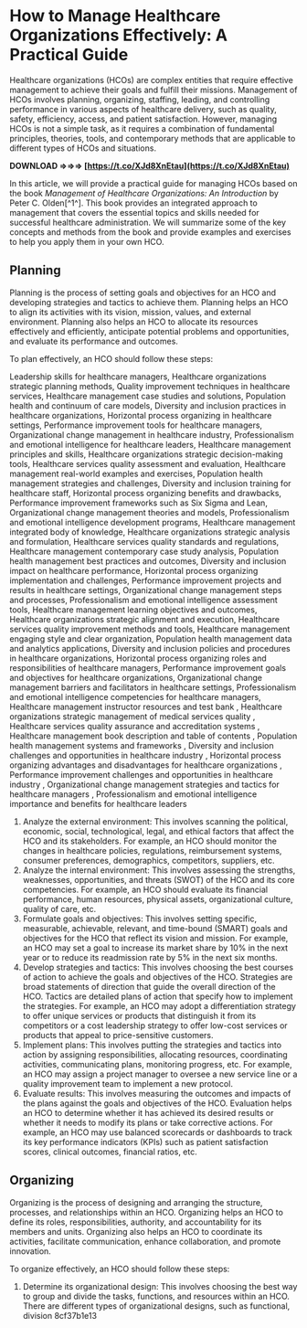 
 
# How to Manage Healthcare Organizations Effectively: A Practical Guide
  
Healthcare organizations (HCOs) are complex entities that require effective management to achieve their goals and fulfill their missions. Management of HCOs involves planning, organizing, staffing, leading, and controlling performance in various aspects of healthcare delivery, such as quality, safety, efficiency, access, and patient satisfaction. However, managing HCOs is not a simple task, as it requires a combination of fundamental principles, theories, tools, and contemporary methods that are applicable to different types of HCOs and situations.
 
**DOWNLOAD ⇒⇒⇒ [https://t.co/XJd8XnEtau](https://t.co/XJd8XnEtau)**


  
In this article, we will provide a practical guide for managing HCOs based on the book *Management of Healthcare Organizations: An Introduction* by Peter C. Olden[^1^]. This book provides an integrated approach to management that covers the essential topics and skills needed for successful healthcare administration. We will summarize some of the key concepts and methods from the book and provide examples and exercises to help you apply them in your own HCO.
  
## Planning
  
Planning is the process of setting goals and objectives for an HCO and developing strategies and tactics to achieve them. Planning helps an HCO to align its activities with its vision, mission, values, and external environment. Planning also helps an HCO to allocate its resources effectively and efficiently, anticipate potential problems and opportunities, and evaluate its performance and outcomes.
  
To plan effectively, an HCO should follow these steps:
 
Leadership skills for healthcare managers,  Healthcare organizations strategic planning methods,  Quality improvement techniques in healthcare services,  Healthcare management case studies and solutions,  Population health and continuum of care models,  Diversity and inclusion practices in healthcare organizations,  Horizontal process organizing in healthcare settings,  Performance improvement tools for healthcare managers,  Organizational change management in healthcare industry,  Professionalism and emotional intelligence for healthcare leaders,  Healthcare management principles and skills,  Healthcare organizations strategic decision-making tools,  Healthcare services quality assessment and evaluation,  Healthcare management real-world examples and exercises,  Population health management strategies and challenges,  Diversity and inclusion training for healthcare staff,  Horizontal process organizing benefits and drawbacks,  Performance improvement frameworks such as Six Sigma and Lean,  Organizational change management theories and models,  Professionalism and emotional intelligence development programs,  Healthcare management integrated body of knowledge,  Healthcare organizations strategic analysis and formulation,  Healthcare services quality standards and regulations,  Healthcare management contemporary case study analysis,  Population health management best practices and outcomes,  Diversity and inclusion impact on healthcare performance,  Horizontal process organizing implementation and challenges,  Performance improvement projects and results in healthcare settings,  Organizational change management steps and processes,  Professionalism and emotional intelligence assessment tools,  Healthcare management learning objectives and outcomes,  Healthcare organizations strategic alignment and execution,  Healthcare services quality improvement methods and tools,  Healthcare management engaging style and clear organization,  Population health management data and analytics applications,  Diversity and inclusion policies and procedures in healthcare organizations,  Horizontal process organizing roles and responsibilities of healthcare managers,  Performance improvement goals and objectives for healthcare organizations,  Organizational change management barriers and facilitators in healthcare settings,  Professionalism and emotional intelligence competencies for healthcare managers,  Healthcare management instructor resources and test bank ,  Healthcare organizations strategic management of medical services quality ,  Healthcare services quality assurance and accreditation systems ,  Healthcare management book description and table of contents ,  Population health management systems and frameworks ,  Diversity and inclusion challenges and opportunities in healthcare industry ,  Horizontal process organizing advantages and disadvantages for healthcare organizations ,  Performance improvement challenges and opportunities in healthcare industry ,  Organizational change management strategies and tactics for healthcare managers ,  Professionalism and emotional intelligence importance and benefits for healthcare leaders
  
1. Analyze the external environment: This involves scanning the political, economic, social, technological, legal, and ethical factors that affect the HCO and its stakeholders. For example, an HCO should monitor the changes in healthcare policies, regulations, reimbursement systems, consumer preferences, demographics, competitors, suppliers, etc.
2. Analyze the internal environment: This involves assessing the strengths, weaknesses, opportunities, and threats (SWOT) of the HCO and its core competencies. For example, an HCO should evaluate its financial performance, human resources, physical assets, organizational culture, quality of care, etc.
3. Formulate goals and objectives: This involves setting specific, measurable, achievable, relevant, and time-bound (SMART) goals and objectives for the HCO that reflect its vision and mission. For example, an HCO may set a goal to increase its market share by 10% in the next year or to reduce its readmission rate by 5% in the next six months.
4. Develop strategies and tactics: This involves choosing the best courses of action to achieve the goals and objectives of the HCO. Strategies are broad statements of direction that guide the overall direction of the HCO. Tactics are detailed plans of action that specify how to implement the strategies. For example, an HCO may adopt a differentiation strategy to offer unique services or products that distinguish it from its competitors or a cost leadership strategy to offer low-cost services or products that appeal to price-sensitive customers.
5. Implement plans: This involves putting the strategies and tactics into action by assigning responsibilities, allocating resources, coordinating activities, communicating plans, monitoring progress, etc. For example, an HCO may assign a project manager to oversee a new service line or a quality improvement team to implement a new protocol.
6. Evaluate results: This involves measuring the outcomes and impacts of the plans against the goals and objectives of the HCO. Evaluation helps an HCO to determine whether it has achieved its desired results or whether it needs to modify its plans or take corrective actions. For example,
an HCO may use balanced scorecards or dashboards to track its key performance indicators (KPIs) such as patient satisfaction scores,
clinical outcomes,
financial ratios,
etc.

## Organizing
  
Organizing is the process of designing and arranging the structure, processes, and relationships within an HCO. Organizing helps an HCO to define its roles, responsibilities, authority, and accountability for its members and units. Organizing also helps an HCO to coordinate its activities, facilitate communication, enhance collaboration, and promote innovation.
  
To organize effectively, an HCO should follow these steps:

1. Determine its organizational design: This involves choosing the best way to group and divide the tasks,
functions,
and resources within an HCO. There are different types of organizational designs,
such as functional,
division 8cf37b1e13


